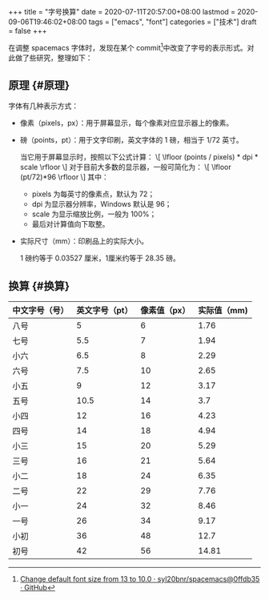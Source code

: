 +++
title = "字号换算"
date = 2020-07-11T20:57:00+08:00
lastmod = 2020-09-06T19:46:02+08:00
tags = ["emacs", "font"]
categories = ["技术"]
draft = false
+++

在调整 spacemacs 字体时，发现在某个 commit[^1]中改变了字号的表示形式。对此做了些研究，整理如下：
[^1]: [Change default font size from 13 to 10.0 · syl20bnr/spacemacs@0ffdb35 · GitHub](https://github.com/syl20bnr/spacemacs/commit/0ffdb353f9db507320495d19f71759ec819d267a)

<!--more-->


## 原理 {#原理}

字体有几种表示方式：

-   像素（pixels，px）：用于屏幕显示，每个像素对应显示器上的像素。
-   磅（points，pt）：用于文字印刷，英文字体的 1 磅，相当于 1/72 英寸。

    当它用于屏幕显示时，按照以下公式计算：
    \\[ \lfloor (points / pixels) \* dpi \* scale \rfloor \\]
    对于目前大多数的显示器，一般可简化为：
    \\[ \lfloor (pt/72)\*96 \rfloor \\]
    其中：

    -   pixels 为每英寸的像素点，默认为 72；
    -   dpi 为显示器分辨率，Windows 默认是 96；
    -   scale 为显示缩放比例，一般为 100%；
    -   最后对计算值向下取整。
-   实际尺寸（mm）：印刷品上的实际大小。

    1 磅约等于 0.03527 厘米，1厘米约等于 28.35 磅。


## 换算 {#换算}

| 中文字号（号） | 英文字号（pt） | 像素值（px） | 实际值（mm) |
|---------|----------|---------|---------|
| 八号    | 5        | 6       | 1.76    |
| 七号    | 5.5      | 7       | 1.94    |
| 小六    | 6.5      | 8       | 2.29    |
| 六号    | 7.5      | 10      | 2.65    |
| 小五    | 9        | 12      | 3.17    |
| 五号    | 10.5     | 14      | 3.7     |
| 小四    | 12       | 16      | 4.23    |
| 四号    | 14       | 18      | 4.94    |
| 小三    | 15       | 20      | 5.29    |
| 三号    | 16       | 21      | 5.64    |
| 小二    | 18       | 24      | 6.35    |
| 二号    | 22       | 29      | 7.76    |
| 小一    | 24       | 32      | 8.46    |
| 一号    | 26       | 34      | 9.17    |
| 小初    | 36       | 48      | 12.7    |
| 初号    | 42       | 56      | 14.81   |
